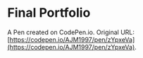 # Final Portfolio

A Pen created on CodePen.io. Original URL: [https://codepen.io/AJM1997/pen/zYpxeVa](https://codepen.io/AJM1997/pen/zYpxeVa).


